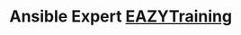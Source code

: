 # Ansible Expert [EAZYTraining](https://eazytraining.fr/cours/ansible-expert-ci-cd-avance-pour-devops)
